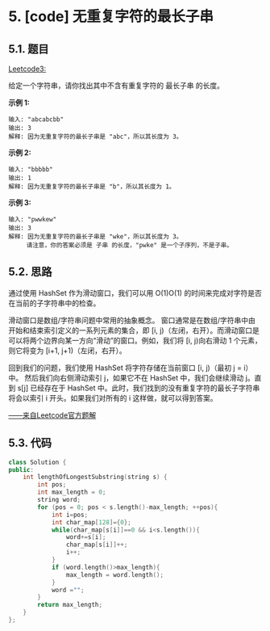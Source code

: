 # 5. [code] 无重复字符的最长子串

## 5.1. 题目

[Leetcode3:](https://leetcode-cn.com/problems/longest-substring-without-repeating-characters)

给定一个字符串，请你找出其中不含有重复字符的 最长子串 的长度。

**示例 1:**

```
输入: "abcabcbb"
输出: 3 
解释: 因为无重复字符的最长子串是 "abc"，所以其长度为 3。
```

**示例 2:**

```
输入: "bbbbb"
输出: 1
解释: 因为无重复字符的最长子串是 "b"，所以其长度为 1。
```

**示例 3:**

```
输入: "pwwkew"
输出: 3
解释: 因为无重复字符的最长子串是 "wke"，所以其长度为 3。
     请注意，你的答案必须是 子串 的长度，"pwke" 是一个子序列，不是子串。
```

## 5.2. 思路

通过使用 HashSet 作为滑动窗口，我们可以用 O(1)O(1) 的时间来完成对字符是否在当前的子字符串中的检查。

滑动窗口是数组/字符串问题中常用的抽象概念。 窗口通常是在数组/字符串中由开始和结束索引定义的一系列元素的集合，即 [i, j)（左闭，右开）。而滑动窗口是可以将两个边界向某一方向“滑动”的窗口。例如，我们将 [i, j)向右滑动 1 个元素，则它将变为 [i+1, j+1)（左闭，右开）。

回到我们的问题，我们使用 HashSet 将字符存储在当前窗口 [i, j)（最初 j = i）中。 然后我们向右侧滑动索引 j，如果它不在 HashSet 中，我们会继续滑动 j。直到 s[j] 已经存在于 HashSet 中。此时，我们找到的没有重复字符的最长子字符串将会以索引 i 开头。如果我们对所有的 i 这样做，就可以得到答案。

[——来自Leetcode官方题解](https://leetcode-cn.com/problems/two-sum/solution/wu-zhong-fu-zi-fu-de-zui-chang-zi-chuan-by-leetcod/)

## 5.3. 代码

```c++
class Solution {
public:
    int lengthOfLongestSubstring(string s) {
        int pos;
        int max_length = 0;
        string word;
        for (pos = 0; pos < s.length()-max_length; ++pos){
            int i=pos;
            int char_map[128]={0};
            while(char_map[s[i]]==0 && i<s.length()){
                word+=s[i];
                char_map[s[i]]++;
                i++;
            }
            if (word.length()>max_length){
                max_length = word.length();
            }
            word ="";
        }
        return max_length;
    }
};
```



